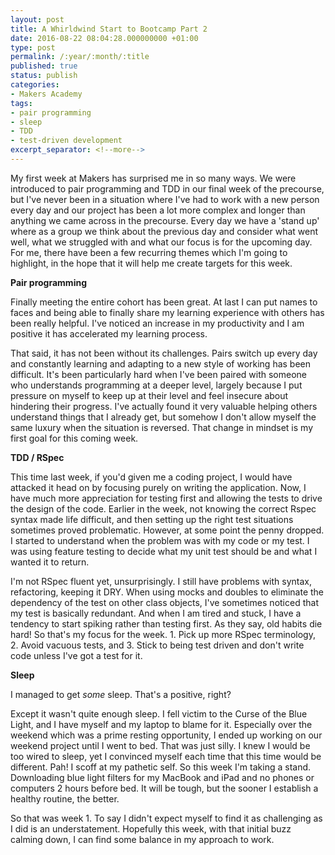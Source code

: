 ```yaml
---
layout: post
title: A Whirldwind Start to Bootcamp Part 2
date: 2016-08-22 08:04:28.000000000 +01:00
type: post
permalink: /:year/:month/:title
published: true
status: publish
categories:
- Makers Academy
tags:
- pair programming
- sleep
- TDD
- test-driven development
excerpt_separator: <!--more-->
---
```

My first week at Makers has surprised me in so many ways. We were introduced to pair programming and TDD in our final week of the precourse, but I've never been in a situation where I've had to work with a new person every day and our project has been a lot more complex and longer than anything we came across in the precourse. Every day we have a 'stand up' where as a group we think about the previous day and consider what went well, what we struggled with and what our focus is for the upcoming day. For me, there have been a few recurring themes which I'm going to highlight, in the hope that it will help me create targets for this week.

<!--more-->

<b>Pair programming </b>

Finally meeting the entire cohort has been great. At last I can put names to faces and being able to finally share my learning experience with others has been really helpful. I've noticed an increase in my productivity and I am positive it has accelerated my learning process.

That said, it has not been without its challenges. Pairs switch up every day and constantly learning and adapting to a new style of working has been difficult. It's been particularly hard when I've been paired with someone who understands programming at a deeper level, largely because I put pressure on myself to keep up at their level and feel insecure about hindering their progress. I've actually found it very valuable helping others understand things that I already get, but somehow I don't allow myself the same luxury when the situation is reversed. That change in mindset is my first goal for this coming week.

<b>TDD / RSpec </b>

This time last week, if you'd given me a coding project, I would have attacked it head on by focusing purely on writing the application. Now, I have much more appreciation for testing first and allowing the tests to drive the design of the code. Earlier in the week, not knowing the correct Rspec syntax made life difficult, and then setting up the right test situations sometimes proved problematic. However, at some point the penny dropped. I started to understand when the problem was with my code or my test. I was using feature testing to decide what my unit test should be and what I wanted it to return.

I'm not RSpec fluent yet, unsurprisingly. I still have problems with syntax, refactoring, keeping it DRY. When using mocks and doubles to eliminate the dependency of the test on other class objects, I've sometimes noticed that my test is basically redundant. And when I am tired and stuck, I have a tendency to start spiking rather than testing first. As they say, old habits die hard! So that's my focus for the week. 1. Pick up more RSpec terminology, 2. Avoid vacuous tests, and 3. Stick to being test driven and don't write code unless I've got a test for it.

<b>Sleep</b>

I managed to get <i>some </i>sleep. That's a positive, right?

Except it wasn't quite enough sleep. I fell victim to the Curse of the Blue Light, and I have myself and my laptop to blame for it. Especially over the weekend which was a prime resting opportunity, I ended up working on our weekend project until I went to bed. That was just silly. I knew I would be too wired to sleep, yet I convinced myself each time that this time would be different. Pah! I scoff at my pathetic self. So this week I'm taking a stand. Downloading blue light filters for my MacBook and iPad and no phones or computers 2 hours before bed. It will be tough, but the sooner I establish a healthy routine, the better.

So that was week 1. To say I didn't expect myself to find it as challenging as I did is an understatement. Hopefully this week, with that initial buzz calming down, I can find some balance in my approach to work.
